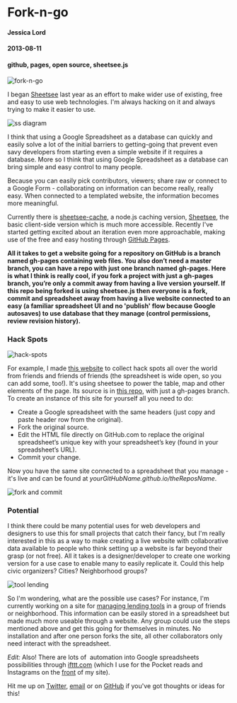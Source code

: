 # Fork-n-go
#### Jessica Lord
#### 2013-08-11
#### github, pages, open source, sheetsee.js

![fork-n-go](http://jlord.s3.amazonaws.com/wp-content/uploads/forkngoheader.png)

I began [Sheetsee](http://jlord.github.io/sheetsee.js) last year as an effort to make wider use of existing, free and easy to use web technologies. I'm always hacking on it and always trying to make it easier to use.

![ss diagram](http://jlord.s3.amazonaws.com/wp-content/uploads/ss-diagram.png)

I think that using a Google Spreadsheet as a database can quickly and easily solve a lot of the initial barriers to getting-going that prevent even savy developers from starting even a simple website if it requires a database. More so I think that using Google Spreadsheet as a database can bring simple and easy control to many people.

Because you can easily pick contributors, viewers; share raw or connect to a Google Form - collaborating on information can become really, really easy. When connected to a templated website, the information becomes more meaningful.

Currently there is [sheetsee-cache](http://www.github.com/jlord/sheetsee-cache), a node.js caching version, [Sheetsee](http://jlord.github.io/sheetsee.js), the basic client-side version which is much more accessible. Recently I've started getting excited about an iteration even more approachable, making use of the free and easy hosting through [GitHub Pages](http://pages.github.com).

**All it takes to get a website going for a repository on GitHub is a branch named gh-pages containing web files. You also don&#8217;t need a master branch, you can have a repo with just one branch named gh-pages. Here is what I think is really cool, if you fork a project with just a gh-pages branch, you&#8217;re only a commit away from having a live version yourself. If this repo being forked is using sheetsee.js then everyone is a fork, commit and spreadsheet away from having a live website connected to an easy (a familiar spreadsheet UI and no 'publish' flow because Google autosaves) to use database that they manage (control permissions, review revision history).**

### Hack Spots

![hack-spots](http://jlord.s3.amazonaws.com/wp-content/uploads/hack-spots-ss.png)

For example, I made [this website](http://jlord.github.io/hack-spots) to collect hack spots all over the world from friends and friends of friends (the spreadsheet is wide open, so you can add some, too!). It's using sheetsee to power the table, map and other elements of the page. Its source is in [this repo](http://www.github.com/jlord/hack-spots), with just a gh-pages branch. To create an instance of this site for yourself all you need to do:

*   Create a Google spreadsheet with the same headers (just copy and paste header row from the original).
*   Fork the original source.
*   Edit the HTML file directly on GitHub.com to replace the original spreadsheet&#8217;s unique key with your spreadsheet&#8217;s key (found in your spreadsheet&#8217;s URL).
*   Commit your change.

Now you have the same site connected to a spreadsheet that you manage - it's live and can be found at *yourGitHubName.github.io/theReposName*.

![fork and commit](http://jlord.s3.amazonaws.com/wp-content/uploads/forkcommit1.png) 

### Potential

I think there could be many potential uses for web developers and designers to use this for small projects that catch their fancy, but I'm really interested in this as a way to make creating a live website with collaborative data available to people who think setting up a website is far beyond their grasp (or not free). All it takes is a designer/developer to create one working version for a use case to enable many to easily replicate it. Could this help civic organizers? Cities? Neighborhood groups?

![tool lending](http://jlord.s3.amazonaws.com/wp-content/uploads/lending-ss.png)

So I'm wondering, what are the possible use cases? For instance, I'm currently working on a site for [managing lending tools](http://www.github.com/jlord/sheetsee-tool-lending) in a group of friends or neighborhood. This information can be easily stored in a spreadsheet but made much more useable through a website. Any group could use the steps mentioned above and get this going for themselves in minutes. No installation and after one person forks the site, all other collaborators only need interact with the spreadsheet.

*Edit:* Also! There are lots of  automation into Google spreadsheets possibilities through [ifttt.com](https://ifttt.com/) (which I use for the Pocket reads and Instagrams on the [front](http://jlord.us) of my site).

Hit me up on [Twitter](http://www.twitter.com/jllord), [email](mailto:to.jlord@gmail.com)</a> or on [GitHub](http://www.github.com/jlord) if you've got thoughts or ideas for this!
